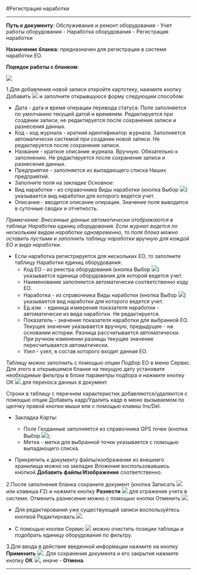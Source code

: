 ﻿#Регистрация наработки

----------
**Путь к документу**: Обслуживание и ремонт оборудования - Учет работы оборудования - Наработка оборудования  - Регистрация наработки

**Назначение бланка:** предназначен для регистрации в системе наработки ЕО.

**Порядок работы с бланком**:

![](topic:Repair.Repair.AddFiles.Screenshot_10845.jpg) 

1.Для добавления новой записи откройте картотеку, нажмите кнопку Добавить   ![](topic:Repair.Repair.AddFiles.Btn_Add.png) и заполните открывшуюся форму следующим способом:

 - Дата - дата и время операции перевода статуса. Поле заполняется по умолчанию текущей датой и временем. Редактируется при создании записи, не редактируется после сохранения записи и разнесения данных.
- Код - код журнала - краткий идентификатор журнала. Заполняется автоматически системой при создании новой записи. Не редактируется после сохранения записи.
- Название - краткое описание журнала. Вручную. Обязательно к заполнению. Не редактируется после сохранения записи и разнесения данных.
- Предприятие - заполняется из выпадающего списка Наших предприятий.
-  Заполните поля  на закладке *Основное*:
  - Вид наработки - из справочника Виды наработки (кнопка Выбор ![](topic:Repair.Repair.AddFiles.Btn_select.png)) указывается вид наработки для которого ведется учет. 
  - Описание - вводится описание операции. Значение поля выводится в суточные сводки и отчетность. 
  
*Примечание: Внесенные данные автоматически отображаются в таблице Наработки единиц оборудования. Если журнал ведется по нескольким видам наработки одновременно, то поля блока можно оставить пустыми и заполнить таблицу наработки вручную для каждой ЕО и вида наработки.*

- Если наработка регистрируется для нескольких ЕО, то заполните таблицу Наработки единиц оборудования:
  - Код ЕО - из реестра оборудования (кнопка Выбор ![](topic:Repair.Repair.AddFiles.Btn_select.png)) указывается единица оборудования для которой ведется учет. 
  - Наименование заполняется автоматически соответственно коду ЕО.
  - Наработка - из справочника Виды наработки (кнопка Выбор ![](topic:Repair.Repair.AddFiles.Btn_select.png)) указывается вид наработки для которого ведется учет. 
  - Ед.изм.  - единица измерения показателя наработки - автоматически из вида наработки. Не редактируется.
  - Показатель - значение показателя наработки для выбранной ЕО. Текущее значение указывается вручную, предыдущее - на основании истории. Разница рассчитывается автоматически. При ручном изменении разницы текущее значение пересчитывается автоматически.
   - Узел - узел, в состав которого входит данная ЕО.
  
  
Таблицу можно заполнить с помощью опции Подбор ЕО в меню Сервис. Для этого в открывшемся бланке на текущую дату установите необходимые фильтры в блоке параметры подбора и нажмите кнопку  ОК  ![](topic:Repair.Repair.AddFiles.Btn_Post.png)  для переноса данных в документ.

Строки в таблицу с перечнем характеристик добавляются/удаляются с помощью опции Добавить кадр/Удалить кадр в меню вызываемом по щелчку правой кнопки мыши или с помощью клавиш Ins/Del.

* Закладка *Карты*:
    * Поле Геоданные заполняется из справочника GPS точек (кнопка Выбор ![](topic:Com.AddFiles.Buttons.Btn_select.png));
    * Метка - метка для выбранной точки указывается с помощью выпадающего списка.




* Прикрепить к документу файлы/изображение из внешнего хранилища можно на закладке *Вложения* воспользовавшись кнопкой **Добавить файлы**/**Изображение** соответственно.

2.После заполнения бланка сохраните документ (кнопка Записать  ![](topic:Repair.Repair.AddFiles.Btn_OK.png)  или клавиша F2) и нажмите кнопку **Разнести**  ![](topic:Repair.Repair.AddFiles.Btn_Razntsti.png) для отражения учета в системе. Отменить разнесение можно с помощью кнопки Отменить ![](topic:Repair.Repair.AddFiles.Btn_Otmena.png).

- Для редактирования уже существующей записи воспользуйтесь кнопкой Редактировать   ![](topic:Repair.Repair.AddFiles.Btn_Edit.png).  

- С помощью кнопки Сервис   ![](topic:Repair.Repair.AddFiles.Btn_Services.png) можно очистить позиции таблицы и подобрать единицу оборудования по фильтру.

3.Для ввода в действие введенной информации нажмите на кнопку **Применить** ![](topic:Repair.Repair.AddFiles.Btn_OK.png).
Для сохранения документа и его закрытия нажмите кнопку **ОК**
 ![](topic:Repair.Repair.AddFiles.Btn_Post.png), иначе  -  **Отмена**. 
 

---------